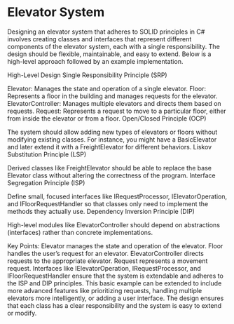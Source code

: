 ﻿# Elevator System

Designing an elevator system that adheres to SOLID principles in C# involves creating classes and interfaces that represent different components of the elevator system, each with a single responsibility. The design should be flexible, maintainable, and easy to extend. Below is a high-level approach followed by an example implementation.

High-Level Design
Single Responsibility Principle (SRP)

Elevator: Manages the state and operation of a single elevator.
Floor: Represents a floor in the building and manages requests for the elevator.
ElevatorController: Manages multiple elevators and directs them based on requests.
Request: Represents a request to move to a particular floor, either from inside the elevator or from a floor.
Open/Closed Principle (OCP)

The system should allow adding new types of elevators or floors without modifying existing classes.
For instance, you might have a BasicElevator and later extend it with a FreightElevator for different behaviors.
Liskov Substitution Principle (LSP)

Derived classes like FreightElevator should be able to replace the base Elevator class without altering the correctness of the program.
Interface Segregation Principle (ISP)

Define small, focused interfaces like IRequestProcessor, IElevatorOperation, and IFloorRequestHandler so that classes only need to implement the methods they actually use.
Dependency Inversion Principle (DIP)

High-level modules like ElevatorController should depend on abstractions (interfaces) rather than concrete implementations.

Key Points:
Elevator manages the state and operation of the elevator.
Floor handles the user’s request for an elevator.
ElevatorController directs requests to the appropriate elevator.
Request represents a movement request.
Interfaces like IElevatorOperation, IRequestProcessor, and IFloorRequestHandler ensure that the system is extendable and adheres to the ISP and DIP principles.
This basic example can be extended to include more advanced features like prioritizing requests, handling multiple elevators more intelligently, or adding a user interface. The design ensures that each class has a clear responsibility and the system is easy to extend or modify.